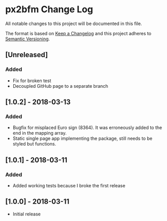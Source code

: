 # px2bfm Change Log

All notable changes to this project will be documented in this file.

The format is based on [Keep a Changelog](http://keepachangelog.com/) and this project adheres to [Semantic Versioning](http://semver.org/).

## [Unreleased]
### Added
- Fix for broken test
- Decoupled GitHub page to a separate branch

## [1.0.2] - 2018-03-13
### Added
- Bugfix for misplaced Euro sign (8364). It was erroneously added to the end in the mapping array.
- Static single page app implementing the package, still needs to be styled but functions.

## [1.0.1] - 2018-03-11
### Added
- Added working tests because I broke the first release

## [1.0.0] - 2018-03-11
- Initial release
